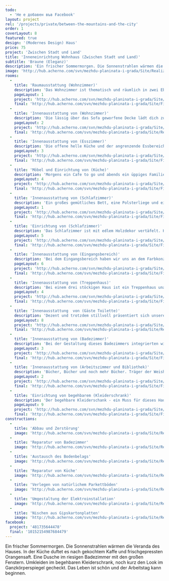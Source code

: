 ```yaml
---
todo: 
  - 'Не е добавен във Facebook'
layout: project
rel: '/projects/private/between-the-mountains-and-the-city'
order: 1
coverLayout: 8
featured: true
design: '(Modernes Design) Haus'
price: 75
project: 'Zwischen Stadt und Land'
title: 'Inneneinrichtung Wohnhaus (Zwischen Stadt und Land)'
subtitle: 'Braune (Eleganz)'
description: 'Ein frischer Sommermorgen. Die Sonnenstrahlen wärmen die Veranda des Hauses. In der Küche duftet es nach gekochtem Kaffe und frischgepressten Orangensaft. Eine Dusche im riesigen Badezimmer mit den großen Fenstern. Umkleiden im begehbaren Kleiderschrank, noch kurz den Look im Ganzkörperspiegel gecheckt. Das Leben ist schön und der Arbeitstag kann beginnen.'
image: 'http://hub.acherno.com/svn/mezhdu-planinata-i-grada/Site/Realizacia/31.jpg'
rooms:
  -
    title: 'Raumausstattung (Wohnzimmer)'
    description: 'Das Wohnzimmer ist thematisch und räumlich in zwei Ebenen aufgeteilt. Unten befindet sich die Sitzecke mit bequemen Sitzmöbeln, einem großen Flachbildfernseher und einem wärmenden Kamin, der dich die kalten Winternächte vergessen lässt. Der Kamin ist in warmem Holz gefasst und bildet eine gemütliche Nische, umgeben vom Reliefstein.'
    pageLayout: 1
    project: 'http://hub.acherno.com/svn/mezhdu-planinata-i-grada/Site/3D/01-h_f.jpg'
    final: 'http://hub.acherno.com/svn/mezhdu-planinata-i-grada/Site/Finalni/01_snimka.jpg'
  -
    title: 'Innenausstattung von (Wohnzimmer)'
    description: 'Die lässig über das Sofa geworfene Decke lädt dich zum Träumen bei einem guten Buch ein.'
    pageLayout: 2
    project: 'http://hub.acherno.com/svn/mezhdu-planinata-i-grada/Site/3D/04-3d.jpg'
    final: 'http://hub.acherno.com/svn/mezhdu-planinata-i-grada/Site/Realizacia/31.jpg'
  -
    title: 'Innenausstattung von (Esszimmer)'
    description: 'Die offene helle Küche und der angrenzende Essbereich sind mit Allem ausgestattet was du brauchst um Dir Sonntagsmorgens ein geschmackvolles Frühstück oder am Freitagabend ein festliches Dinner zu bereiten.'
    pageLayout: 3
    project: 'http://hub.acherno.com/svn/mezhdu-planinata-i-grada/Site/3D/08-h_f.jpg'
    final: 'http://hub.acherno.com/svn/mezhdu-planinata-i-grada/Site/Finalni/08-snimka.jpg'
  -
    title: 'Möbel und Einrichtung von (Küche)'
    description: 'Morgens ein Cafe to go und abends ein üppiges Familienessen.'
    pageLayout: 4
    project: 'http://hub.acherno.com/svn/mezhdu-planinata-i-grada/Site/3D/09-h_f.jpg'
    final: 'http://hub.acherno.com/svn/mezhdu-planinata-i-grada/Site/Finalni/09-snimka.jpg'
  -
    title: 'Innenausstattung von (Schlafzimmer)'
    description: 'Ein großes gemütliches Bett, eine Polsterliege und ein Massagestuhl – Wozu Sonntagsmorgen aufstehen? Ist es nicht viel schöner liegen zu bleiben und die Welt um dich herum aus dem Notebook zu erfahren? Gegen Mittag, wenn du hungrig wirst ist immer noch genug Zeit zum aufstehen oder auch nicht?'
    pageLayout: 1
    project: 'http://hub.acherno.com/svn/mezhdu-planinata-i-grada/Site/3D/36-s_f.jpg'
    final: 'http://hub.acherno.com/svn/mezhdu-planinata-i-grada/Site/Finalni/36-snimka.jpg'
  -
    title: 'Einrichtung von (Schlafzimmer)'
    description: 'Das Schlafzimmer ist mit edlem Holzdekor vertäfelt. Hinterm der Holzwand bleibt die Tür diskret verborgen. Die weiß lackierten Oberflächen schaffen einen gelungenen Kontrast zu dem warmen dunklen Holzdekor.'
    pageLayout: 5
    project: 'http://hub.acherno.com/svn/mezhdu-planinata-i-grada/Site/3D/34-3d.jpg'
    final: 'http://hub.acherno.com/svn/mezhdu-planinata-i-grada/Site/Finalni/34-snimka.jpg'
  -
    title: 'Innenausstattung von (Eingangsbereich)'
    description: 'Bei dem Eingangsbereich haben wir uns an dem Farbkonzept der gesamten Wohnung orientiert. Die Fließen sind in zwei verschiedenen Größen gewählt, das leichte Sideboard mit passendem Spiegel ist schwarz umrahmt. Die kleinen Lichtspots über dem Spiegel lassen das Licht im Flur einladender wirken.    '
    pageLayout: 6
    project: 'http://hub.acherno.com/svn/mezhdu-planinata-i-grada/Site/3D/10-a_f.jpg'
    final: 'http://hub.acherno.com/svn/mezhdu-planinata-i-grada/Site/Finalni/10-snimka.jpg'
  -
    title: 'Innenausstattung von (Treppenhaus)'
    description: 'Bei einem drei stöckigen Haus ist ein Treppenhaus unabdingbar. Große französische Fenster lassen den Zutritt hell und offen erscheinen. Durch Regale haben wir den richtigen Platz für eine kleine Büchersammlung und exotische Mitbringsel geschaffen. Weiteren Stauraum bieten die versteckten Schubladen.'
    pageLayout: 4
    project: 'http://hub.acherno.com/svn/mezhdu-planinata-i-grada/Site/3D/30-p_f.jpg'
    final: 'http://hub.acherno.com/svn/mezhdu-planinata-i-grada/Site/Finalni/30-snimka.jpg'
  -
    title: 'Innenausstattung  von (Gäste Toilette)'
    description: 'Dezent und trotzdem stillvoll präsentiert sich unsere Gästetoillete.'
    pageLayout: 8
    project: 'http://hub.acherno.com/svn/mezhdu-planinata-i-grada/Site/3D/14-b_f.jpg'
    final: 'http://hub.acherno.com/svn/mezhdu-planinata-i-grada/Site/Realizacia/50.jpg'
  -
    title: 'Innenausstattung von (Badezimmer)'
    description: 'Bei der Gestaltung dieses Badezimmers integrierten wir einen Teil des Eingangsbereichs und haben damit einen hellen und luftigen Spa geschaffen, der keine Konventionen kennt. Luxus und Komfort lassen Dich jeden Tag mit einem Lächeln beginnen.'
    pageLayout: 3
    project: 'http://hub.acherno.com/svn/mezhdu-planinata-i-grada/Site/3D/38-3d.jpg'
    final: 'http://hub.acherno.com/svn/mezhdu-planinata-i-grada/Site/Finalni/38-snimka.jpg'
  -
    title: 'Innenausstattung von (Arbeitszimmer und Bibliothek)'
    description: 'Bücher, Bücher und noch mehr Bücher. Träger der Weisheit und der Kurzweile. Eine umfangreiche Bibliothek, die nicht aufdringlich wirkt. Ein leichter Arbeitstisch aus Glas harmoniert perfekt dazu und macht aus ihm einen angenehmen Ort zum nachdenken, arbeiten oder einfach nur um im Internet zu surfen.'
    pageLayout: 2
    project: 'http://hub.acherno.com/svn/mezhdu-planinata-i-grada/Site/3D/20-3d.jpg'
    final: 'http://hub.acherno.com/svn/mezhdu-planinata-i-grada/Site/Finalni/20-snimka.jpg'
  -
    title: 'Einrichtung von begehbarem (Kleiderschrank)'
    description: 'Der begehbare Kleiderschank - ein Muss für dieses Haus. Alles befindet sich griffbereit an seinem Platz. Krawatten und Uhren sind ordentlich in der Glasvitrine verstaut und vermitteln dir den Eindruck dich jeden Morgen neu in einer schicken Boutique einzukleiden. '
    pageLayout: 9
    project: 'http://hub.acherno.com/svn/mezhdu-planinata-i-grada/Site/3D/26-3d.jpg'
    final: 'http://hub.acherno.com/svn/mezhdu-planinata-i-grada/Site/Finalni/26-snimka.jpg'
constructions:
  - 
    title: 'Abbau und Zerstörung'
    image: 'http://hub.acherno.com/svn/mezhdu-planinata-i-grada/Site/Remonti/IMG_6852.JPG'
  - 
    title: 'Reparatur von Badezimmer'
    image: 'http://hub.acherno.com/svn/mezhdu-planinata-i-grada/Site/Remonti/IMG_6434.JPG'
  - 
    title: 'Austausch des Bodenbelags'
    image: 'http://hub.acherno.com/svn/mezhdu-planinata-i-grada/Site/Remonti/IMG_6452.JPG'
  - 
    title: 'Reparatur von Küche'
    image: 'http://hub.acherno.com/svn/mezhdu-planinata-i-grada/Site/Remonti/IMG_6443.JPG'
  - 
    title: 'Verlegen von natürlichem Parkettböden'
    image: 'http://hub.acherno.com/svn/mezhdu-planinata-i-grada/Site/Remonti/IMG_9376.JPG'
  - 
    title: 'Umgestaltung der Elektroinstallation'
    image: 'http://hub.acherno.com/svn/mezhdu-planinata-i-grada/Site/Remonti/IMG_7972.JPG'
  - 
    title: 'Nischen aus Gipskartonplatten'
    image: 'http://hub.acherno.com/svn/mezhdu-planinata-i-grada/Site/Remonti/IMG_9378.JPG'
facebook:
  project: '481735644478'
  final: '10152154987684479'
---
```

Ein frischer Sommermorgen. Die Sonnenstrahlen wärmen die Veranda des Hauses. In der Küche duftet es nach gekochtem Kaffe und frischgepressten Orangensaft. Eine Dusche im riesigen Badezimmer mit den großen Fenstern. Umkleiden im begehbaren Kleiderschrank, noch kurz den Look im Ganzkörperspiegel gecheckt. Das Leben ist schön und der Arbeitstag kann beginnen.